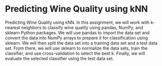 # Predicting Wine Quality using kNN

 Predicting Wine Quality using kNN. 
   In this assignment, we will work with k-nearest neighbors to classify wine quality using pandas, NumPy, and sklearn Python packages. We will use pandas to import the data set and convert the data into NumPy arrays to prepare it for classification using sklearn. We will then split the data set into a training data set and a test data set. From there, we will use sklearn to normalize the data sets, train the classifier, and use cross-validation to select the best k. Finally, we will evaluate the selected classifier using the test data set. 

